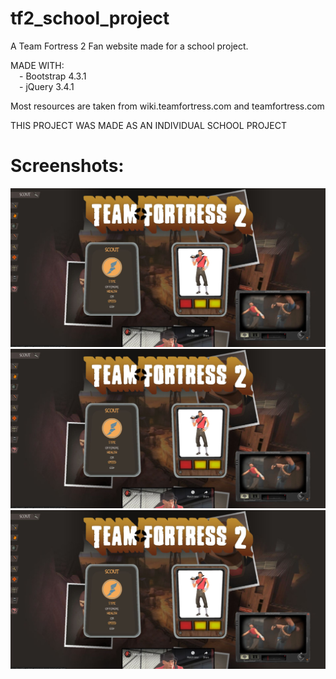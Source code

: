 # tf2_school_project

A Team Fortress 2 Fan website made for a school project.

MADE WITH:<br />
&emsp;- Bootstrap 4.3.1<br />
&emsp;- jQuery 3.4.1<br />

Most resources are taken from wiki.teamfortress.com and teamfortress.com

THIS PROJECT WAS MADE AS AN INDIVIDUAL SCHOOL PROJECT


# Screenshots:
![alt text](https://github.com/janoRicky/tf2_school_project/blob/master/assets/tf2sc-1.jpg?raw=true)
![alt text](https://github.com/janoRicky/tf2_school_project/blob/master/assets/tf2sc-1.jpg?raw=true)
![alt text](https://github.com/janoRicky/tf2_school_project/blob/master/assets/tf2sc-1.jpg?raw=true)
